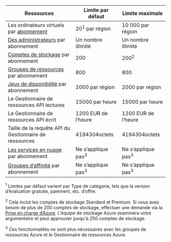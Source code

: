 Ressources|Limite par défaut|Limite maximale
---|---|---
Les ordinateurs virtuels par [abonnement](../articles/billing-buy-sign-up-azure-subscription.md)|20<sup>1</sup> par région|10 000 par région
[Des administrateurs](../articles/billing-add-change-azure-subscription-administrator.md) par abonnement|Un nombre illimité|Un nombre illimité
[Comptes de stockage](../articles/storage/storage-create-storage-account.md) par abonnement|200|200<sup>2</sup>
[Groupes de ressources](../articles/azure-resource-manager/resource-group-overview.md) par abonnement|800|800
[Jeux de disponibilité](../articles/virtual-machines/virtual-machines-windows-manage-availability.md#configure-multiple-virtual-machines-in-an-availability-set-for-redundancy) par abonnement|2000 par région|2000 par région
Le Gestionnaire de ressources API lectures|15000 par heure|15000 par heure
Le Gestionnaire de ressources API écrit|1200 EUR de l’heure|1200 EUR de l’heure
Taille de la requête API du Gestionnaire de ressources|4194304octets|4194304octets
[Les services en nuage](../articles/cloud-services/cloud-services-choose-me.md) par abonnement|Ne s’applique pas<sup>3</sup>|Ne s’applique pas<sup>3</sup>
[Groupes d’affinité](../articles/virtual-network/virtual-networks-migrate-to-regional-vnet.md) par abonnement|Ne s’applique pas<sup>3</sup>|Ne s’applique pas<sup>3</sup>

<sup>1</sup> Limites par défaut varient par Type de catégorie, tels que la version d’évaluation gratuite, paiement, etc. d’offre.

<sup>2</sup> Cela inclut les comptes de stockage Standard et Premium. Si vous avez besoin de plus de 200 comptes de stockage, effectuer une demande via la [Prise en charge d’Azure](https://azure.microsoft.com/support/faq/). L’équipe de stockage Azure examinera votre argumentaire et peut approuver jusqu'à 250 comptes de stockage.

<sup>3</sup> Ces fonctionnalités ne sont plus nécessaires avec les groupes de ressources Azure et le Gestionnaire de ressources Azure.
